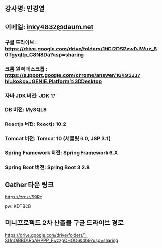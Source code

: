 ## 강사명:  인경열
## 이메일:  inky4832@daum.net
### 구글 드라이브 : https://drive.google.com/drive/folders/1tiCj2DSPxwDJWuz_80Tgyqltp_C8N8Da?usp=sharing

### 크롬 원격 데스크톱 : https://support.google.com/chrome/answer/1649523?hl=ko&co=GENIE.Platform%3DDesktop

### 자바 JDK 버전:  JDK 17
### DB 버전:  MySQL8
### Reactjs 버전: Reactjs 18.2
### Tomcat 버전:  Tomcat 10 (서블릿 6.0, JSP 3.1 )
### Spring Framework 버전:  Spring Framework 6.X
### Spring Boot 버전:  Spring Boot 3.2.8 


## Gather 타운 링크

   https://zrr.kr/59Rc

   pw: KDTBCB


## 미니프로젝트 2차 산출물 구글 드라이브 경로

https://drive.google.com/drive/folders/1-SUnOjBBDsRqAHPPP_FwzzgOHOO604b9?usp=sharing
